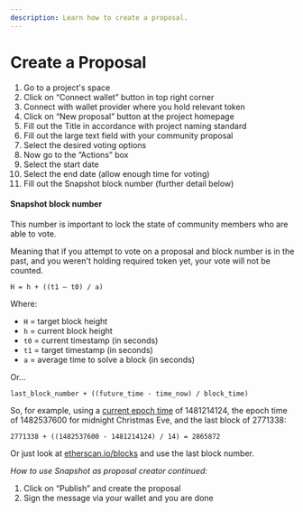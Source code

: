 ```yaml
---
description: Learn how to create a proposal.
---
```


# Create a Proposal

1. Go to a project's space
2. Click on “Connect wallet” button in top right corner 
3. Connect with wallet provider where you hold relevant token
4. Click on “New proposal” button at the project homepage
5. Fill out the Title in accordance with project naming standard
6. Fill out the large text field with your community proposal
7. Select the desired voting options 
8. Now go to the “Actions” box 
9. Select the start date 
10. Select the end date \(allow enough time for voting\)
11. Fill out the Snapshot block number \(further detail below\)

#### **Snapshot block number**

This number is important to lock the state of community members who are able to vote.

Meaning that if you attempt to vote on a proposal and block number is in the past, and you weren't holding required token yet, your vote will not be counted.

`H = h + ((t1 — t0) / a)`

Where:

* `H` = target block height
* `h` = current block height
* `t0` = current timestamp \(in seconds\)
* `t1` = target timestamp \(in seconds\)
* `a` = average time to solve a block \(in seconds\)

Or...

`last_block_number + ((future_time - time_now) / block_time)`

So, for example, using a [current epoch time](https://www.epochconverter.com) of 1481214124, the epoch time of 1482537600 for midnight Christmas Eve, and the last block of 2771338:

`2771338 + ((1482537600 - 1481214124) / 14) = 2865872`

Or just look at [etherscan.io/blocks](https://etherscan.io/blocks) and use the last block number.

_How to use Snapshot as proposal creator continued:_

1. Click on “Publish” and create the proposal 
2. Sign the message via your wallet and you are done

